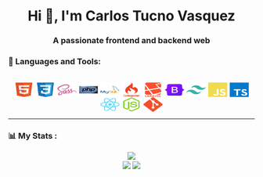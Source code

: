 <h1 align="center">Hi 👋, I'm Carlos Tucno Vasquez</h1>
<h3 align="center">A passionate frontend and backend web</h3>

<h3 align="left">🔨 Languages and Tools:</h3>
<!-- <div style="display: inline_block"><br> -->
<div align="center" valign="top"><br>
  <img align="center" alt="tucno21-HTML" height="30" width="40" src="https://raw.githubusercontent.com/devicons/devicon/master/icons/html5/html5-original.svg">
  <img align="center" alt="tucno21-CSS" height="30" width="40" src="https://raw.githubusercontent.com/devicons/devicon/master/icons/css3/css3-original.svg">
  <img align="center" alt="tucno21-sass" height="30" width="40" src="https://raw.githubusercontent.com/devicons/devicon/master/icons/sass/sass-original.svg">
  <img align="center" alt="tucno21-php" height="30" width="40" src="https://raw.githubusercontent.com/devicons/devicon/master/icons/php/php-original.svg">
  <img align="center" alt="tucno21-mysql" height="30" width="40" src="https://raw.githubusercontent.com/devicons/devicon/master/icons/mysql/mysql-original-wordmark.svg">
  <img align="center" alt="tucno21-codeiniter" height="30" width="40" src="https://raw.githubusercontent.com/devicons/devicon/master/icons/codeigniter/codeigniter-plain-wordmark.svg">
  <img align="center" alt="tucno21-laravel" height="30" width="40" src="https://raw.githubusercontent.com/devicons/devicon/master/icons/laravel/laravel-plain-wordmark.svg">
  <img align="center" alt="tucno21-bootstrap" height="30" width="40" src="https://raw.githubusercontent.com/devicons/devicon/master/icons/bootstrap/bootstrap-original.svg">
  <img align="center" alt="tucno21-tailwindcss" height="30" width="40" src="https://raw.githubusercontent.com/devicons/devicon/master/icons/tailwindcss/tailwindcss-plain.svg">
  <img align="center" alt="tucno21-Js" height="30" width="40" src="https://raw.githubusercontent.com/devicons/devicon/master/icons/javascript/javascript-plain.svg">
  <img align="center" alt="tucno21-Ts" height="30" width="40" src="https://raw.githubusercontent.com/devicons/devicon/master/icons/typescript/typescript-plain.svg">
  <img align="center" alt="tucno21-React" height="30" width="40" src="https://raw.githubusercontent.com/devicons/devicon/master/icons/react/react-original.svg">
  <img align="center" alt="tucno21-nodejs" height="30" width="40" src="https://raw.githubusercontent.com/devicons/devicon/master/icons/nodejs/nodejs-original.svg">
  <img align="center" alt="tucno21-git" height="30" width="40" src="https://raw.githubusercontent.com/devicons/devicon/master/icons/git/git-original.svg">
</div>

---
### 📊 My Stats :
<!-- http://github-readme-streak-stats.herokuapp.com/demo/ -->
<div align="center">
  <img height="180em" src="http://github-readme-streak-stats.herokuapp.com?user=tucno21&theme=radical&locale=es"/>
</div>
<div align="center">
  <img height="180em" src="https://github-readme-stats.vercel.app/api?username=tucno21&show_icons=true&theme=radical&locale=es&include_all_commits=true&count_private=true"/>
  <img height="180em" src="https://github-readme-stats.vercel.app/api/top-langs/?username=tucno21&layout=compact&locale=es&langs_count=7&theme=radical"/>
</div>
